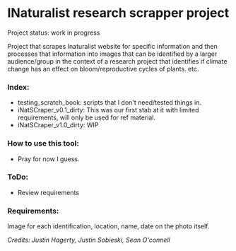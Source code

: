# INaturalist research scrapper project
Project status: work in progress

Project that scrapes Inaturalist website for specific information and then processes that information into images that can be identified by a larger audience/group in the context of a research project that identifies if climate change has an effect on bloom/reproductive cycles of plants. etc.



### Index:
 - testing_scratch_book: scripts that I don't need/tested things in. 
 - iNatSCraper_v0.1_dirty: This was our first stab at it with limited requirements, will only be used for ref material. 
 - iNatSCraper_v1.0_dirty: WIP
 
### How to use this tool:
 - Pray for now I guess. 

### ToDo:
 - Review requirements
### Requirements:

Image for each identification, location, name, date on the photo itself. 
 

*Credits: Justin Hagerty, Justin Sobieski, Sean O'connell* 
